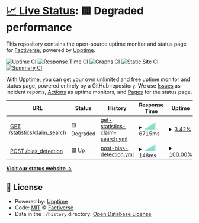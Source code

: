 # [📈 Live Status](https://factiverse.github.io/api-upptime): <!--live status--> **🟨 Degraded performance**

This repository contains the open-source uptime monitor and status page for [Factiverse](https://factiverse.github.io/api-upptime), powered by [Upptime](https://github.com/upptime/upptime).

[![Uptime CI](https://github.com/factiverse/api-upptime/workflows/Uptime%20CI/badge.svg)](https://github.com/factiverse/api-upptime/actions?query=workflow%3A%22Uptime+CI%22)
[![Response Time CI](https://github.com/factiverse/api-upptime/workflows/Response%20Time%20CI/badge.svg)](https://github.com/factiverse/api-upptime/actions?query=workflow%3A%22Response+Time+CI%22)
[![Graphs CI](https://github.com/factiverse/api-upptime/workflows/Graphs%20CI/badge.svg)](https://github.com/factiverse/api-upptime/actions?query=workflow%3A%22Graphs+CI%22)
[![Static Site CI](https://github.com/factiverse/api-upptime/workflows/Static%20Site%20CI/badge.svg)](https://github.com/factiverse/api-upptime/actions?query=workflow%3A%22Static+Site+CI%22)
[![Summary CI](https://github.com/factiverse/api-upptime/workflows/Summary%20CI/badge.svg)](https://github.com/factiverse/api-upptime/actions?query=workflow%3A%22Summary+CI%22)

With [Upptime](https://upptime.js.org), you can get your own unlimited and free uptime monitor and status page, powered entirely by a GitHub repository. We use [Issues](https://github.com/factiverse/api-upptime/issues) as incident reports, [Actions](https://github.com/factiverse/api-upptime/actions) as uptime monitors, and [Pages](https://factiverse.github.io/api-upptime) for the status page.

<!--start: status pages-->
<!-- This summary is generated by Upptime (https://github.com/upptime/upptime) -->
<!-- Do not edit this manually, your changes will be overwritten -->
<!-- prettier-ignore -->
| URL | Status | History | Response Time | Uptime |
| --- | ------ | ------- | ------------- | ------ |
| <img alt="" src="https://icons.duckduckgo.com/ip3/search.factiverse.no.ico" height="13"> [GET /statistics/claim_search](https://search.factiverse.no/v1/statistics/claim_search) | 🟨 Degraded | [get-statistics-claim-search.yml](https://github.com/factiverse/upptime-prod/commits/HEAD/history/get-statistics-claim-search.yml) | <details><summary><img alt="Response time graph" src="./graphs/get-statistics-claim-search/response-time-week.png" height="20"> 6715ms</summary><br><a href="https://factiverse.github.io/upptime-prod/history/get-statistics-claim-search"><img alt="Response time 6715" src="https://img.shields.io/endpoint?url=https%3A%2F%2Fraw.githubusercontent.com%2Ffactiverse%2Fupptime-prod%2FHEAD%2Fapi%2Fget-statistics-claim-search%2Fresponse-time.json"></a><br><a href="https://factiverse.github.io/upptime-prod/history/get-statistics-claim-search"><img alt="24-hour response time 6715" src="https://img.shields.io/endpoint?url=https%3A%2F%2Fraw.githubusercontent.com%2Ffactiverse%2Fupptime-prod%2FHEAD%2Fapi%2Fget-statistics-claim-search%2Fresponse-time-day.json"></a><br><a href="https://factiverse.github.io/upptime-prod/history/get-statistics-claim-search"><img alt="7-day response time 6715" src="https://img.shields.io/endpoint?url=https%3A%2F%2Fraw.githubusercontent.com%2Ffactiverse%2Fupptime-prod%2FHEAD%2Fapi%2Fget-statistics-claim-search%2Fresponse-time-week.json"></a><br><a href="https://factiverse.github.io/upptime-prod/history/get-statistics-claim-search"><img alt="30-day response time 6715" src="https://img.shields.io/endpoint?url=https%3A%2F%2Fraw.githubusercontent.com%2Ffactiverse%2Fupptime-prod%2FHEAD%2Fapi%2Fget-statistics-claim-search%2Fresponse-time-month.json"></a><br><a href="https://factiverse.github.io/upptime-prod/history/get-statistics-claim-search"><img alt="1-year response time 6715" src="https://img.shields.io/endpoint?url=https%3A%2F%2Fraw.githubusercontent.com%2Ffactiverse%2Fupptime-prod%2FHEAD%2Fapi%2Fget-statistics-claim-search%2Fresponse-time-year.json"></a></details> | <details><summary><a href="https://factiverse.github.io/upptime-prod/history/get-statistics-claim-search">3.42%</a></summary><a href="https://factiverse.github.io/upptime-prod/history/get-statistics-claim-search"><img alt="All-time uptime 3.42%" src="https://img.shields.io/endpoint?url=https%3A%2F%2Fraw.githubusercontent.com%2Ffactiverse%2Fupptime-prod%2FHEAD%2Fapi%2Fget-statistics-claim-search%2Fuptime.json"></a><br><a href="https://factiverse.github.io/upptime-prod/history/get-statistics-claim-search"><img alt="24-hour uptime 3.42%" src="https://img.shields.io/endpoint?url=https%3A%2F%2Fraw.githubusercontent.com%2Ffactiverse%2Fupptime-prod%2FHEAD%2Fapi%2Fget-statistics-claim-search%2Fuptime-day.json"></a><br><a href="https://factiverse.github.io/upptime-prod/history/get-statistics-claim-search"><img alt="7-day uptime 3.42%" src="https://img.shields.io/endpoint?url=https%3A%2F%2Fraw.githubusercontent.com%2Ffactiverse%2Fupptime-prod%2FHEAD%2Fapi%2Fget-statistics-claim-search%2Fuptime-week.json"></a><br><a href="https://factiverse.github.io/upptime-prod/history/get-statistics-claim-search"><img alt="30-day uptime 3.42%" src="https://img.shields.io/endpoint?url=https%3A%2F%2Fraw.githubusercontent.com%2Ffactiverse%2Fupptime-prod%2FHEAD%2Fapi%2Fget-statistics-claim-search%2Fuptime-month.json"></a><br><a href="https://factiverse.github.io/upptime-prod/history/get-statistics-claim-search"><img alt="1-year uptime 3.42%" src="https://img.shields.io/endpoint?url=https%3A%2F%2Fraw.githubusercontent.com%2Ffactiverse%2Fupptime-prod%2FHEAD%2Fapi%2Fget-statistics-claim-search%2Fuptime-year.json"></a></details>
| <img alt="" src="https://icons.duckduckgo.com/ip3/search.factiverse.no.ico" height="13"> [POST /bias_detection](https://search.factiverse.no/v1/bias_detection) | 🟩 Up | [post-bias-detection.yml](https://github.com/factiverse/upptime-prod/commits/HEAD/history/post-bias-detection.yml) | <details><summary><img alt="Response time graph" src="./graphs/post-bias-detection/response-time-week.png" height="20"> 148ms</summary><br><a href="https://factiverse.github.io/upptime-prod/history/post-bias-detection"><img alt="Response time 148" src="https://img.shields.io/endpoint?url=https%3A%2F%2Fraw.githubusercontent.com%2Ffactiverse%2Fupptime-prod%2FHEAD%2Fapi%2Fpost-bias-detection%2Fresponse-time.json"></a><br><a href="https://factiverse.github.io/upptime-prod/history/post-bias-detection"><img alt="24-hour response time 148" src="https://img.shields.io/endpoint?url=https%3A%2F%2Fraw.githubusercontent.com%2Ffactiverse%2Fupptime-prod%2FHEAD%2Fapi%2Fpost-bias-detection%2Fresponse-time-day.json"></a><br><a href="https://factiverse.github.io/upptime-prod/history/post-bias-detection"><img alt="7-day response time 148" src="https://img.shields.io/endpoint?url=https%3A%2F%2Fraw.githubusercontent.com%2Ffactiverse%2Fupptime-prod%2FHEAD%2Fapi%2Fpost-bias-detection%2Fresponse-time-week.json"></a><br><a href="https://factiverse.github.io/upptime-prod/history/post-bias-detection"><img alt="30-day response time 148" src="https://img.shields.io/endpoint?url=https%3A%2F%2Fraw.githubusercontent.com%2Ffactiverse%2Fupptime-prod%2FHEAD%2Fapi%2Fpost-bias-detection%2Fresponse-time-month.json"></a><br><a href="https://factiverse.github.io/upptime-prod/history/post-bias-detection"><img alt="1-year response time 148" src="https://img.shields.io/endpoint?url=https%3A%2F%2Fraw.githubusercontent.com%2Ffactiverse%2Fupptime-prod%2FHEAD%2Fapi%2Fpost-bias-detection%2Fresponse-time-year.json"></a></details> | <details><summary><a href="https://factiverse.github.io/upptime-prod/history/post-bias-detection">100.00%</a></summary><a href="https://factiverse.github.io/upptime-prod/history/post-bias-detection"><img alt="All-time uptime 100.00%" src="https://img.shields.io/endpoint?url=https%3A%2F%2Fraw.githubusercontent.com%2Ffactiverse%2Fupptime-prod%2FHEAD%2Fapi%2Fpost-bias-detection%2Fuptime.json"></a><br><a href="https://factiverse.github.io/upptime-prod/history/post-bias-detection"><img alt="24-hour uptime 100.00%" src="https://img.shields.io/endpoint?url=https%3A%2F%2Fraw.githubusercontent.com%2Ffactiverse%2Fupptime-prod%2FHEAD%2Fapi%2Fpost-bias-detection%2Fuptime-day.json"></a><br><a href="https://factiverse.github.io/upptime-prod/history/post-bias-detection"><img alt="7-day uptime 100.00%" src="https://img.shields.io/endpoint?url=https%3A%2F%2Fraw.githubusercontent.com%2Ffactiverse%2Fupptime-prod%2FHEAD%2Fapi%2Fpost-bias-detection%2Fuptime-week.json"></a><br><a href="https://factiverse.github.io/upptime-prod/history/post-bias-detection"><img alt="30-day uptime 100.00%" src="https://img.shields.io/endpoint?url=https%3A%2F%2Fraw.githubusercontent.com%2Ffactiverse%2Fupptime-prod%2FHEAD%2Fapi%2Fpost-bias-detection%2Fuptime-month.json"></a><br><a href="https://factiverse.github.io/upptime-prod/history/post-bias-detection"><img alt="1-year uptime 100.00%" src="https://img.shields.io/endpoint?url=https%3A%2F%2Fraw.githubusercontent.com%2Ffactiverse%2Fupptime-prod%2FHEAD%2Fapi%2Fpost-bias-detection%2Fuptime-year.json"></a></details>

<!--end: status pages-->

[**Visit our status website →**](https://factiverse.github.io/api-upptime)

## 📄 License

- Powered by: [Upptime](https://github.com/upptime/upptime)
- Code: [MIT](./LICENSE) © [Factiverse](https://factiverse.github.io/api-upptime)
- Data in the `./history` directory: [Open Database License](https://opendatacommons.org/licenses/odbl/1-0/)
